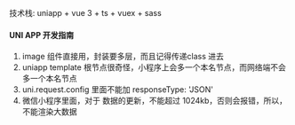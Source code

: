 
技术栈: uniapp + vue 3 + ts + vuex + sass

#### UNI APP 开发指南
1. image 组件直接用，封装要多层，而且记得传递class 进去
2. uniapp template 根节点很奇怪，小程序上会多一个本名节点，而网络端不会多一个本名节点
3. uni.request.config 里面不能加 responseType: 'JSON'
4. 微信小程序里面，对于 数据的更新，不能超过 1024kb，否则会报错，所以，不能渲染大数据